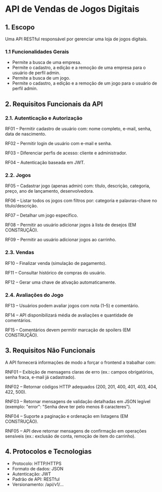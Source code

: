 # API de Vendas de Jogos Digitais

## 1. Escopo

Uma API RESTful responsável por gerenciar uma loja de jogos digitais.

### 1.1 Funcionalidades Gerais

- Permite a busca de uma empresa.
- Permite o cadastro, a edição e a remoção de uma empresa para o usuário de perfil admin.
- Permite a busca de um jogo.
- Permite o cadastro, a edição e a remoção de um jogo para o usuário de perfil admin.

## 2. Requisitos Funcionais da API

### 2.1. Autenticação e Autorização

RF01 – Permitir cadastro de usuário com: nome completo, e-mail, senha, data de nascimento.

RF02 – Permitir login de usuário com e-mail e senha.

RF03 – Diferenciar perfis de acesso: cliente e administrador.

RF04 – Autenticação baseada em JWT.

### 2.2. Jogos

RF05 – Cadastrar jogo (apenas admin) com: título, descrição, categoria, preço, ano de lançamento, desenvolvedora.

RF06 – Listar todos os jogos com filtros por: categoria e palavras-chave no título/descrição.

RF07 – Detalhar um jogo específico.

RF08 – Permitir ao usuário adicionar jogos à lista de desejos (EM CONSTRUÇÃO).

RF09 – Permitir ao usuário adicionar jogos ao carrinho.

### 2.3. Vendas

RF10 – Finalizar venda (simulação de pagamento).

RF11 – Consultar histórico de compras do usuário.

RF12 – Gerar uma chave de ativação automaticamente.

### 2.4. Avaliações do Jogo

RF13 – Usuários podem avaliar jogos com nota (1–5) e comentário.

RF14 – API disponibilizará média de avaliações e quantidade de comentários.

RF15 – Comentários devem permitir marcação de spoilers (EM CONSTRUÇÃO).

## 3. Requisitos Não Funcionais

A API fornecerá informações de modo a forçar o frontend a trabalhar com:

RNF01 – Exibição de mensagens claras de erro (ex.: campos obrigatórios, senha fraca, e-mail já cadastrado).

RNF02 – Retornar códigos HTTP adequados (200, 201, 400, 401, 403, 404, 422, 500).

RNF03 – Retornar mensagens de validação detalhadas em JSON legível (exemplo: "error": "Senha deve ter pelo menos 8 caracteres").

RNF04 – Suporte a paginação e ordenação em listagens (EM CONSTRUÇÃO).

RNF05 – API deve retornar mensagens de confirmação em operações sensíveis (ex.: exclusão de conta, remoção de item do carrinho).

## 4. Protocolos e Tecnologias

- Protocolo: HTTP/HTTPS
- Formato de dados: JSON
- Autenticação: JWT
- Padrão de API: RESTful
- Versionamento: /api/v1/...

